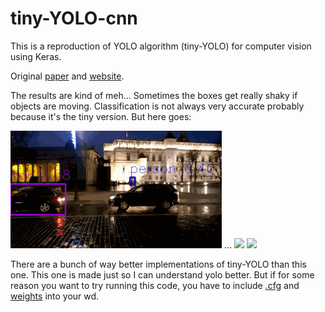 # tiny-YOLO-cnn

This is a reproduction of YOLO algorithm (tiny-YOLO) for computer vision using Keras.

Original [paper](https://arxiv.org/pdf/1612.08242.pdf) and [website](https://pjreddie.com/darknet/yolo/).

The results are kind of meh... Sometimes the boxes get really shaky if objects are moving. Classification is not always very accurate probably because it's the tiny version. But here goes:

![](/gifs/street.gif) ... ![](/gifs/random_video2.gif)
![](/gifs/im_a_tie_v2.gif) 

There are a bunch of way better implementations of tiny-YOLO than this one. This one is made just so I can understand yolo better. But if for some reason you want to try running this code, you have to include [.cfg](https://github.com/pjreddie/darknet/blob/master/cfg/tiny-yolo.cfg) and [weights](https://pjreddie.com/media/files/tiny-yolo.weights) into your wd.
